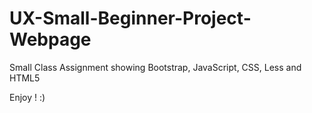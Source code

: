 # UX-Small-Beginner-Project-Webpage

Small Class Assignment showing Bootstrap, JavaScript, CSS, Less and HTML5

Enjoy ! :)

